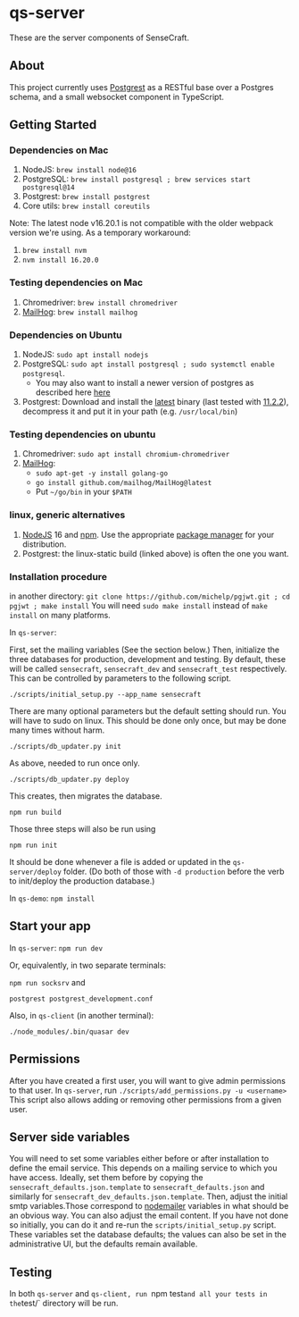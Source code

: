 # qs-server

These are the server components of SenseCraft.

## About

This project currently uses [Postgrest](http://postgrest.org) as a RESTful base over a Postgres schema, and a small websocket component in TypeScript.

## Getting Started

### Dependencies on Mac

1. NodeJS: `brew install node@16`
2. PostgreSQL: `brew install postgresql ; brew services start postgresql@14`
3. Postgrest: `brew install postgrest`
4. Core utils: `brew install coreutils`

Note: The latest node v16.20.1 is not compatible with the older webpack version we're using.
As a temporary workaround:

1. `brew install nvm`
2. `nvm install 16.20.0`

### Testing dependencies on Mac

1. Chromedriver: `brew install chromedriver`
2. [MailHog](https://github.com/mailhog/MailHog): `brew install mailhog`

### Dependencies on Ubuntu

1. NodeJS: `sudo apt install nodejs`
2. PostgreSQL: `sudo apt install postgresql ; sudo systemctl enable postgresql`.
   * You may also want to install a newer version of postgres as described here [here](https://www.postgresql.org/download/linux/ubuntu/)
3. Postgrest: Download and install the [latest](https://github.com/PostgREST/postgrest/releases/latest) binary (last tested with [11.2.2](https://github.com/PostgREST/postgrest/releases/tag/v11.2.2)), decompress it and put it in your path (e.g. `/usr/local/bin`)

### Testing dependencies on ubuntu

1. Chromedriver: `sudo apt install chromium-chromedriver`
2. [MailHog](https://github.com/mailhog/MailHog):
   * `sudo apt-get -y install golang-go`
   * `go install github.com/mailhog/MailHog@latest`
   * Put `~/go/bin` in your `$PATH`

### linux, generic alternatives

1. [NodeJS](https://nodejs.org/) 16 and [npm](https://www.npmjs.com/). Use the appropriate [package manager](https://nodejs.org/en/download/package-manager/) for your distribution.
2. Postgrest: the linux-static build (linked above) is often the one you want.

### Installation procedure

in another directory: `git clone https://github.com/michelp/pgjwt.git ; cd pgjwt ; make install`
You will need `sudo make install` instead of `make install` on many platforms.

In `qs-server`:

First, set the mailing variables (See the section below.)
Then, initialize the three databases for production, development and testing. By default, these will be called `sensecraft`, `sensecraft_dev` and `sensecraft_test` respectively. This can be controlled by parameters to the following script.

`./scripts/initial_setup.py --app_name sensecraft`

There are many optional parameters but the default setting should run. You will have to sudo on linux.
This should be done only once, but may be done many times without harm.

`./scripts/db_updater.py init`

As above, needed to run once only.

`./scripts/db_updater.py deploy`

This creates, then migrates the database.

`npm run build`

Those three steps will also be run using

`npm run init`

It should be done whenever a file is added or updated in the `qs-server/deploy` folder.
(Do both of those with `-d production` before the verb to init/deploy the production database.)


In `qs-demo`:
`npm install`

## Start your app

In `qs-server`:
```npm run dev```

Or, equivalently, in two separate terminals:

```npm run socksrv```
and
```
postgrest postgrest_development.conf
```

Also, in `qs-client` (in another terminal):
```
./node_modules/.bin/quasar dev
```

## Permissions

After you have created a first user, you will want to give admin permissions to that user.
In `qs-server`, run `./scripts/add_permissions.py -u <username>`
This script also allows adding or removing other permissions from a given user.

## Server side variables

You will need to set some variables either before or after installation to define the email service. This depends on a mailing service to which you have access. Ideally, set them before by copying the `sensecraft_defaults.json.template` to `sensecraft_defaults.json` and similarly for `sensecraft_dev_defaults.json.template`. Then, adjust the initial smtp variables.Those correspond to [nodemailer](https://nodemailer.com/smtp/) variables in what should be an obvious way.  You can also adjust the email content. If you have not done so initially, you can do it and re-run the `scripts/initial_setup.py` script. These variables set the database defaults; the values can also be set in the administrative UI, but the defaults remain available.

## Testing

In both `qs-server` and `qs-client, run `npm test` and all your tests in the `test/` directory will be run.

